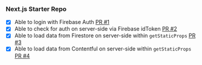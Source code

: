 ### Next.js Starter Repo

- [x] Able to login with Firebase Auth [PR #1](https://github.com/johnkueh/nextjs-starter/pull/1)
- [x] Able to check for auth on server-side via Firebase idToken [PR #2](https://github.com/johnkueh/nextjs-starter/pull/2)
- [x] Able to load data from Firestore on server-side within `getStaticProps` [PR #3](https://github.com/johnkueh/nextjs-starter/pull/3)
- [x] Able to load data from Contentful on server-side within `getStaticProps` [PR #4](https://github.com/johnkueh/nextjs-starter/pull/4)

